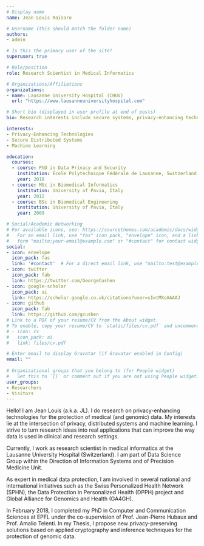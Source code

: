 ```yaml
---
# Display name
name: Jean Louis Raisaro

# Username (this should match the folder name)
authors:
- admin

# Is this the primary user of the site?
superuser: true

# Role/position
role: Research Scientist in Medical Informatics

# Organizations/Affiliations
organizations:
- name: Lausanne University Hospital (CHUV)
  url: "https://www.lausanneuniversityhospital.com"

# Short bio (displayed in user profile at end of posts)
bio: Research interests include secure systems, privacy-enhancing technologies for biomedical data, and machine learning.

interests:
- Privacy-Enhancing Technologies
- Secure Distributed Systems
- Machine Learning

education:
  courses:
  - course: PhD in Data Privacy and Security
    institution: École Polytechnique Fédérale de Lausanne, Switzerland 
    year: 2018
  - course: MSc in Biomedical Informatics
    institution: University of Pavia, Italy
    year: 2012
  - course: BSc in Biomedical Engineering
    institution: University of Pavia, Italy
    year: 2009

# Social/Academic Networking
# For available icons, see: https://sourcethemes.com/academic/docs/widgets/#icons
#   For an email link, use "fas" icon pack, "envelope" icon, and a link in the
#   form "mailto:your-email@example.com" or "#contact" for contact widget.
social:
- icon: envelope
  icon_pack: fas
  link: '#contact'  # For a direct email link, use "mailto:test@example.org".
- icon: twitter
  icon_pack: fab
  link: https://twitter.com/GeorgeCushen
- icon: google-scholar
  icon_pack: ai
  link: https://scholar.google.co.uk/citations?user=sIwtMXoAAAAJ
- icon: github
  icon_pack: fab
  link: https://github.com/gcushen
# Link to a PDF of your resume/CV from the About widget.
# To enable, copy your resume/CV to `static/files/cv.pdf` and uncomment the lines below.  
# - icon: cv
#   icon_pack: ai
#   link: files/cv.pdf

# Enter email to display Gravatar (if Gravatar enabled in Config)
email: ""
  
# Organizational groups that you belong to (for People widget)
#   Set this to `[]` or comment out if you are not using People widget.  
user_groups:
- Researchers
- Visitors
---
```


Hello! I am Jean Louis (a.k.a. JL). I do research on privacy-enhancing technologies for the protection of medical (and genomic) data. My interests lie at the intersection of privacy, distributed systems and machine learning. I strive to turn research ideas into real applications that can improve the way data is used in clinical and research settings. 

Currently, I work as research scientist in medical informatics at the Lausanne University Hospital (Switzerland). I am part of Data Science Group within the Direction of Information Systems and of Precision Medicine Unit.

As expert in medical data protection, I am involved in several national and international initiatives such as the Swiss Personalized Health Network (SPHN), the Data Protection in Personalized Health (DPPH) project and Global Alliance for Genomics and Health (GA4GH). 

In February 2018, I completed my PhD in Computer and Communication Sciences at EPFL under the co-supervision of Prof. Jean-Pierre Hubaux and Prof. Amalio Telenti. In my Thesis, I propose new privacy-preserving solutions based on applied cryptography and inference techniques for the protection of genomic data. 

